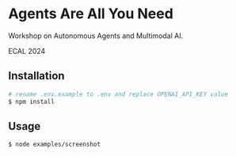 # Agents Are All You Need

Workshop on Autonomous Agents and Multimodal AI.

ECAL 2024

## Installation

```bash
# rename .env.example to .env and replace OPENAI_API_KEY value
$ npm install
```

## Usage

```bash
$ node examples/screenshot
```
